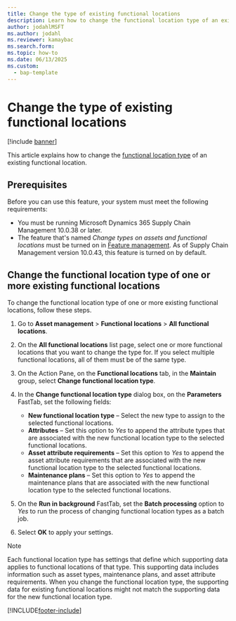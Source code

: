 ```yaml
---
title: Change the type of existing functional locations
description: Learn how to change the functional location type of an existing functional location, including prerequisites and a step-by-step process.
author: jodahlMSFT
ms.author: jodahl
ms.reviewer: kamaybac
ms.search.form:
ms.topic: how-to
ms.date: 06/13/2025
ms.custom: 
  - bap-template
---
```


# Change the type of existing functional locations

[!include [banner](../../includes/banner.md)]

This article explains how to change the [functional location type](../setup-for-functional-locations/functional-location-types.md) of an existing functional location.

## Prerequisites

Before you can use this feature, your system must meet the following requirements:

- You must be running Microsoft Dynamics 365 Supply Chain Management 10.0.38 or later.
- The feature that's named *Change types on assets and functional locations* must be turned on in [Feature management](../../../fin-ops-core/fin-ops/get-started/feature-management/feature-management-overview.md). As of Supply Chain Management version 10.0.43, this feature is turned on by default.

## Change the functional location type of one or more existing functional locations

To change the functional location type of one or more existing functional locations, follow these steps.

1. Go to **Asset management** \> **Functional locations** \> **All functional locations**.
1. On the **All functional locations** list page, select one or more functional locations that you want to change the type for. If you select multiple functional locations, all of them must be of the same type.
1. On the Action Pane, on the **Functional locations** tab, in the **Maintain** group, select **Change functional location type**.
1. In the **Change functional location type** dialog box, on the **Parameters** FastTab, set the following fields:

    - **New functional location type** – Select the new type to assign to the selected functional locations.
    - **Attributes** – Set this option to *Yes* to append the attribute types that are associated with the new functional location type to the selected functional locations.
    - **Asset attribute requirements** – Set this option to *Yes* to append the asset attribute requirements that are associated with the new functional location type to the selected functional locations.
    - **Maintenance plans** – Set this option to *Yes* to append the maintenance plans that are associated with the new functional location type to the selected functional locations.

1. On the **Run in background** FastTab, set the **Batch processing** option to *Yes* to run the process of changing functional location types as a batch job.
1. Select **OK** to apply your settings.

> [!NOTE]
> Each functional location type has settings that define which supporting data applies to functional locations of that type. This supporting data includes information such as asset types, maintenance plans, and asset attribute requirements. When you change the functional location type, the supporting data for existing functional locations might not match the supporting data for the new functional location type.

[!INCLUDE[footer-include](../../../includes/footer-banner.md)]
